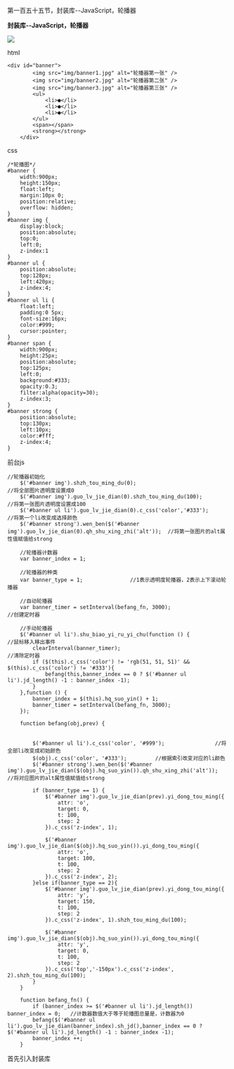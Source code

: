 第一百五十五节，封装库--JavaScript，轮播器

**封装库--JavaScript，轮播器**

**![](https://images2015.cnblogs.com/blog/955761/201702/955761-20170227204133001-471785456.png)**



html

    
    
    <div id="banner">
            <img src="img/banner1.jpg" alt="轮播器第一张" />
            <img src="img/banner2.jpg" alt="轮播器第二张" />
            <img src="img/banner3.jpg" alt="轮播器第三张" />
            <ul>
                <li>●</li>
                <li>●</li>
                <li>●</li>
            </ul>
            <span></span>
            <strong></strong>
        </div>

css

    
    
    /*轮播图*/
    #banner {
        width:900px;
        height:150px;
        float:left;
        margin:10px 0;
        position:relative;
        overflow: hidden;
    }
    #banner img {
        display:block;
        position:absolute;
        top:0;
        left:0;
        z-index:1
    }
    #banner ul {
        position:absolute;
        top:128px;
        left:420px;
        z-index:4;
    }
    #banner ul li {
        float:left;
        padding:0 5px;
        font-size:16px;
        color:#999;
        cursor:pointer;
    }
    #banner span {
        width:900px;
        height:25px;
        position:absolute;
        top:125px;
        left:0;
        background:#333;
        opacity:0.3;
        filter:alpha(opacity=30);
        z-index:3;
    }
    #banner strong {
        position:absolute;
        top:130px;
        left:10px;
        color:#fff;
        z-index:4;
    }

前台js

    
    
    //轮播器初始化
        $('#banner img').shzh_tou_ming_du(0);                                     //将全部图片透明度设置成0
        $('#banner img').guo_lv_jie_dian(0).shzh_tou_ming_du(100);                //将第一张图片透明度设置成100
        $('#banner ul li').guo_lv_jie_dian(0).c_css('color','#333');              //将第一个li改变成选择颜色
        $('#banner strong').wen_ben($('#banner img').guo_lv_jie_dian(0).qh_shu_xing_zhi('alt'));  //将第一张图片的alt属性值赋值给strong
    
        //轮播器计数器
        var banner_index = 1;
    
        //轮播器的种类
        var banner_type = 1;               //1表示透明度轮播器，2表示上下滚动轮播器
    
        //自动轮播器
        var banner_timer = setInterval(befang_fn, 3000);                      //创建定时器
    
        //手动轮播器
        $('#banner ul li').shu_biao_yi_ru_yi_chu(function () {                //鼠标移入移出事件
            clearInterval(banner_timer);                                      //清除定时器
            if ($(this).c_css('color') != 'rgb(51, 51, 51)' && $(this).c_css('color') != '#333'){
                befang(this,banner_index == 0 ? $('#banner ul li').jd_length() -1 : banner_index -1);
            }
        },function () {
            banner_index = $(this).hq_suo_yin() + 1;
            banner_timer = setInterval(befang_fn, 3000);
        });
    
        function befang(obj,prev) {
    
    
            $('#banner ul li').c_css('color', '#999');                //将全部li改变成初始颜色
            $(obj).c_css('color', '#333');         //根据索引改变对应的li颜色
            $('#banner strong').wen_ben($('#banner img').guo_lv_jie_dian($(obj).hq_suo_yin()).qh_shu_xing_zhi('alt'));  //将对应图片的alt属性值赋值给strong
    
            if (banner_type == 1) {
                $('#banner img').guo_lv_jie_dian(prev).yi_dong_tou_ming({
                    attr: 'o',
                    target: 0,
                    t: 100,
                    step: 2
                }).c_css('z-index', 1);
    
                $('#banner img').guo_lv_jie_dian($(obj).hq_suo_yin()).yi_dong_tou_ming({
                    attr: 'o',
                    target: 100,
                    t: 100,
                    step: 2
                }).c_css('z-index', 2);
            }else if(banner_type == 2){
                $('#banner img').guo_lv_jie_dian(prev).yi_dong_tou_ming({
                    attr: 'y',
                    target: 150,
                    t: 100,
                    step: 2
                }).c_css('z-index', 1).shzh_tou_ming_du(100);
    
                $('#banner img').guo_lv_jie_dian($(obj).hq_suo_yin()).yi_dong_tou_ming({
                    attr: 'y',
                    target: 0,
                    t: 100,
                    step: 2
                }).c_css('top','-150px').c_css('z-index', 2).shzh_tou_ming_du(100);
            }
        }
    
        function befang_fn() {
            if (banner_index >= $('#banner ul li').jd_length()) banner_index = 0;   //计数器数值大于等于轮播图总量是，计数器为0
            befang($('#banner ul li').guo_lv_jie_dian(banner_index).sh_jd(),banner_index == 0 ? $('#banner ul li').jd_length() -1 : banner_index -1);
            banner_index ++;
        }

 首先引入封装库

